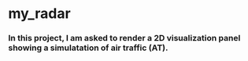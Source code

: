 # my_radar
### In this project, I am asked to render a 2D visualization panel showing a simulatation of air traffic (AT).
